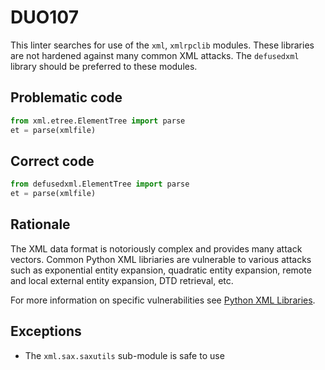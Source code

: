 # DUO107

This linter searches for use of the `xml`, `xmlrpclib` modules. These
libraries are not hardened against many common XML attacks. The `defusedxml`
library should be preferred to these modules.

## Problematic code

```python
from xml.etree.ElementTree import parse
et = parse(xmlfile)
```

## Correct code

```python
from defusedxml.ElementTree import parse
et = parse(xmlfile)
```

## Rationale

The XML data format is notoriously complex and provides many attack vectors.
Common Python XML libriaries are vulnerable to various attacks such as
exponential entity expansion, quadratic entity expansion, remote and local
external entity expansion, DTD retrieval, etc.

For more information on specific vulnerabilities see [Python XML Libraries](https://pypi.org/project/defusedxml/#python-xml-libraries).

## Exceptions

- The `xml.sax.saxutils` sub-module is safe to use

